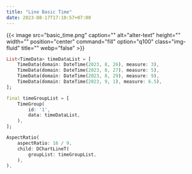 ```yaml
---
title: "Line Basic Time"
date: 2023-08-17T17:10:57+07:00
---
```


{{< image src="basic_time.png" caption="" alt="alter-text" height="" width="" position="center" command="fill" option="q100" class="img-fluid" title=""  webp="false" >}}

```dart
List<TimeData> timeDataList = [
    TimeData(domain: DateTime(2023, 8, 26), measure: 3),
    TimeData(domain: DateTime(2023, 8, 27), measure: 5),
    TimeData(domain: DateTime(2023, 8, 29), measure: 9),
    TimeData(domain: DateTime(2023, 9, 1), measure: 6.5),
];

final timeGroupList = [
    TimeGroup(
        id: '1',
        data: timeDataList,
    ),
];

AspectRatio(
    aspectRatio: 16 / 9,
    child: DChartLineT(
        groupList: timeGroupList,
    ),
),
```

<br>
